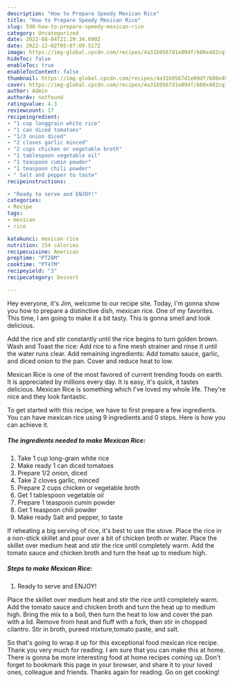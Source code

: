 ```yaml
---
description: "How to Prepare Speedy Mexican Rice"
title: "How to Prepare Speedy Mexican Rice"
slug: 598-how-to-prepare-speedy-mexican-rice
category: Uncategorized
date: 2022-08-04T21:29:34.690Z
date: 2022-12-02T05:07:09.517Z
image: https://img-global.cpcdn.com/recipes/4a31b9567d1e09df/680x482cq70/mexican-rice-recipe-main-photo.jpg
hideToc: false
enableToc: true
enableTocContent: false
thumbnail: https://img-global.cpcdn.com/recipes/4a31b9567d1e09df/680x482cq70/mexican-rice-recipe-main-photo.jpg
cover: https://img-global.cpcdn.com/recipes/4a31b9567d1e09df/680x482cq70/mexican-rice-recipe-main-photo.jpg
author: Admin
authorAv: notfound
ratingvalue: 4.3
reviewcount: 17
recipeingredient:
- "1 cup longgrain white rice"
- "1 can diced tomatoes"
- "1/2 onion diced"
- "2 cloves garlic minced"
- "2 cups chicken or vegetable broth"
- "1 tablespoon vegetable oil"
- "1 teaspoon cumin powder"
- "1 teaspoon chili powder"
- " Salt and pepper to taste"
recipeinstructions:

- "Ready to serve and ENJOY!"
categories:
- Recipe
tags:
- mexican
- rice

katakunci: mexican rice 
nutrition: 154 calories
recipecuisine: American
preptime: "PT28M"
cooktime: "PT47M"
recipeyield: "3"
recipecategory: Dessert

---
```



Hey everyone, it's Jim, welcome to our recipe site. Today, I'm gonna show you how to prepare a distinctive dish, mexican rice. One of my favorites. This time, I am going to make it a bit tasty. This is gonna smell and look delicious.

Add the rice and stir constantly until the rice begins to turn golden brown. Wash and Toast the rice: Add rice to a fine mesh strainer and rinse it until the water runs clear. Add remaining ingredients: Add tomato sauce, garlic, and diced onion to the pan. Cover and reduce heat to low.

Mexican Rice is one of the most favored of current trending foods on earth. It is appreciated by millions every day. It is easy, it's quick, it tastes delicious. Mexican Rice is something which I've loved my whole life. They're nice and they look fantastic.


To get started with this recipe, we have to first prepare a few ingredients. You can have mexican rice using 9 ingredients and 0 steps. Here is how you can achieve it.

<!--inarticleads1-->

##### The ingredients needed to make Mexican Rice:

1. Take 1 cup long-grain white rice
1. Make ready 1 can diced tomatoes
1. Prepare 1/2 onion, diced
1. Take 2 cloves garlic, minced
1. Prepare 2 cups chicken or vegetable broth
1. Get 1 tablespoon vegetable oil
1. Prepare 1 teaspoon cumin powder
1. Get 1 teaspoon chili powder
1. Make ready  Salt and pepper, to taste


If reheating a big serving of rice, it&#39;s best to use the stove. Place the rice in a non-stick skillet and pour over a bit of chicken broth or water. Place the skillet over medium heat and stir the rice until completely warm. Add the tomato sauce and chicken broth and turn the heat up to medium high. 

<!--inarticleads2-->

##### Steps to make Mexican Rice:


1. Ready to serve and ENJOY!

Place the skillet over medium heat and stir the rice until completely warm. Add the tomato sauce and chicken broth and turn the heat up to medium high. Bring the mix to a boil, then turn the heat to low and cover the pan with a lid. Remove from heat and fluff with a fork, then stir in chopped cilantro. Stir in broth, pureed mixture,tomato paste, and salt. 

So that's going to wrap it up for this exceptional food mexican rice recipe. Thank you very much for reading. I am sure that you can make this at home. There is gonna be more interesting food at home recipes coming up. Don't forget to bookmark this page in your browser, and share it to your loved ones, colleague and friends. Thanks again for reading. Go on get cooking!
